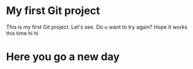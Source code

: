 # My first Git project

This is my first Git project. Let's see.
Do u want to try again?
Hope it works this time
hi hi

# Here you go a new day
